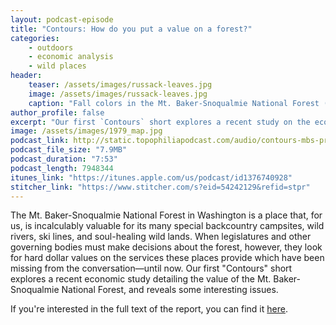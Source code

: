 ```yaml
---
layout: podcast-episode
title: "Contours: How do you put a value on a forest?"
categories:
    - outdoors
    - economic analysis
    - wild places
header: 
    teaser: /assets/images/russack-leaves.jpg
    image: /assets/images/russack-leaves.jpg
    caption: "Fall colors in the Mt. Baker-Snoqualmie National Forest (Will Russack)."
author_profile: false
excerpt: "Our first `Contours` short explores a recent study on the economic value of a national forest."
image: /assets/images/1979_map.jpg
podcast_link: http://static.topophiliapodcast.com/audio/contours-mbs-press-conference.mp3
podcast_file_size: "7.9MB"
podcast_duration: "7:53"
podcast_length: 7948344
itunes_link: "https://itunes.apple.com/us/podcast/id1376740928"
stitcher_link: "https://www.stitcher.com/s?eid=54242129&refid=stpr"
---
```


The Mt. Baker-Snoqualmie National Forest in Washington is a place that, for us, is incalculably valuable for its many special backcountry campsites, wild rivers, ski lines, and soul-healing wild lands. When legislatures and other governing bodies must make decisions about the forest, however, they look for hard dollar values on the services these places provide which have been missing from the conversation&mdash;until now. Our first "Contours" short explores a recent economic study detailing the value of the Mt. Baker-Snoqualmie National Forest, and reveals some interesting issues. 

If you're interested in the full text of the report, you can find it [here](https://wilderness.org/resource/gem-emerald-corridor-nature%E2%80%99s-value-mt-baker-snoqualmie-national-forest).